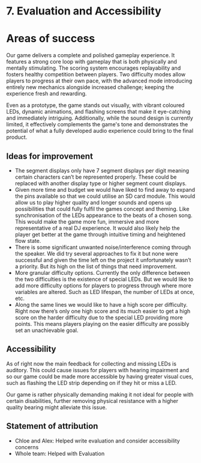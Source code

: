 # 7. Evaluation and Accessibility

# Areas of success
Our game delivers a complete and polished gameplay experience. It features a strong core loop with gameplay that is both physically and mentally stimulating. The scoring system encourages replayability and fosters healthy competition between players. Two difficulty modes allow players to progress at their own pace, with the advanced mode introducing entirely new mechanics alongside increased challenge; keeping the experience fresh and rewarding.

Even as a prototype, the game stands out visually, with vibrant coloured LEDs, dynamic animations, and flashing screens that make it eye-catching and immediately intriguing. Additionally, while the sound design is currently limited, it effectively complements the game's tone and demonstrates the potential of what a fully developed audio experience could bring to the final product.

## Ideas for improvement
-	The segment displays only have 7 segment displays per digit meaning certain characters can’t be represented properly. These could be replaced with another display type or higher segment count displays.
-	Given more time and budget we would have liked to find away to expand the pins available so that we could utilise an SD card module. This would allow us to play higher quality and longer sounds and opens up possibilities that could fully fulfil the games concept and theming. Like synchronisation of the LEDs appearance to the beats of a chosen song. This would make the game more fun, immersive and more representative of a real DJ experience. It would also likely help the player get better at the game through intuitive timing and heightened flow state.
-	There is some significant unwanted noise/interference coming through the speaker. We did try several approaches to fix it but none were successful and given the time left on the project it unfortunately wasn’t a priority. But its high on the list of things that need improvement.
-	More granular difficulty options. Currently the only difference between the two difficulties is the existence of special LEDs. But we would like to add more difficulty options for players to progress through where more variables are altered. Such as LED lifespan, the number of LEDs at once, etc.
-	Along the same lines we would like to have a high score per difficulty. Right now there’s only one high score and its much easier to get a high score on the harder difficulty due to the  special LED providing more points. This means players playing on the easier difficulty are possibly set an unachievable goal.

## Accessibility

As of right now the main feedback for collecting and missing LEDs is auditory. This could cause issues for players with hearing impairment and so our game could be made more accessible by having greater visual cues, such as flashing the LED strip depending on if they hit or miss a LED.

Our game is rather physically demanding making it not ideal for people with certain disabilities, further removing physical resistance with a higher quality bearing might alleviate this issue.

## Statement of attribution
- Chloe and Alex: Helped write evaluation and consider accessibility concerns
- Whole team: Helped with Evaluation
